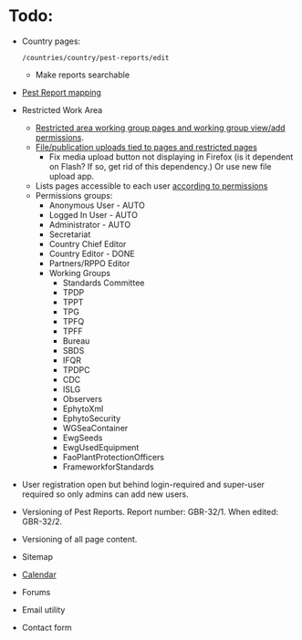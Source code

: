 # Todo:

- Country pages:
    ```
    /countries/country/pest-reports/edit
    ```
    - Make reports searchable
    
- [Pest Report mapping](http://leafletjs.com/examples/choropleth.html)

- Restricted Work Area
   - [Restricted area working group pages and working group view/add permissions](http://djangosnippets.org/snippets/2736/).
    - [File/publication uploads tied to pages and restricted pages](https://github.com/sigurdga/django-jquery-file-upload)
      - Fix media upload button not displaying in Firefox (is it dependent on Flash? If so, get rid of this dependency.) Or use new file upload app.
    - Lists pages accessible to each user [according to permissions](http://stackoverflow.com/a/16016717)
    - Permissions groups: 
        - Anonymous User - AUTO
        - Logged In User - AUTO
        - Administrator - AUTO
        - Secretariat
        - Country Chief Editor
        - Country Editor - DONE
        - Partners/RPPO Editor
        - Working Groups
            - Standards Committee 
            - TPDP 
            - TPPT 
            - TPG 
            - TPFQ 
            - TPFF 
            - Bureau 
            - SBDS 
            - IFQR 
            - TPDPC 
            - CDC 
            - ISLG 
            - Observers 
            - EphytoXml 
            - EphytoSecurity 
            - WGSeaContainer 
            - EwgSeeds 
            - EwgUsedEquipment 
            - FaoPlantProtectionOfficers 
            - FrameworkforStandards

- User registration open but behind login-required and super-user required so only admins can add new users.

- Versioning of Pest Reports. Report number: GBR-32/1. When edited: GBR-32/2.
- Versioning of all page content.

- Sitemap
- [Calendar](https://github.com/shurik/mezzanine.calendar)
- Forums
- Email utility
- Contact form
